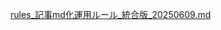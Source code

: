 [rules_記事md化運用ルール_統合版_20250609.md](https://github.com/user-attachments/files/20683067/rules_.md._._20250609.md)
